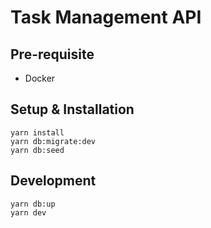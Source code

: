 # Task Management API

## Pre-requisite

- Docker

## Setup & Installation

```
yarn install
yarn db:migrate:dev
yarn db:seed

```

## Development

```
yarn db:up
yarn dev
```
